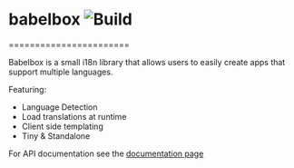 # babelbox ![Build](https://travis-ci.org/hoxton-one/babelbox.svg?branch=master)
=======================

Babelbox is a small i18n library that allows users to easily create apps that support multiple languages.

Featuring:
* Language Detection
* Load translations at runtime
* Client side templating
* Tiny & Standalone


For API documentation see the [documentation page](http://javascript-kurse-berlin.de/labs/babelbox.html)
